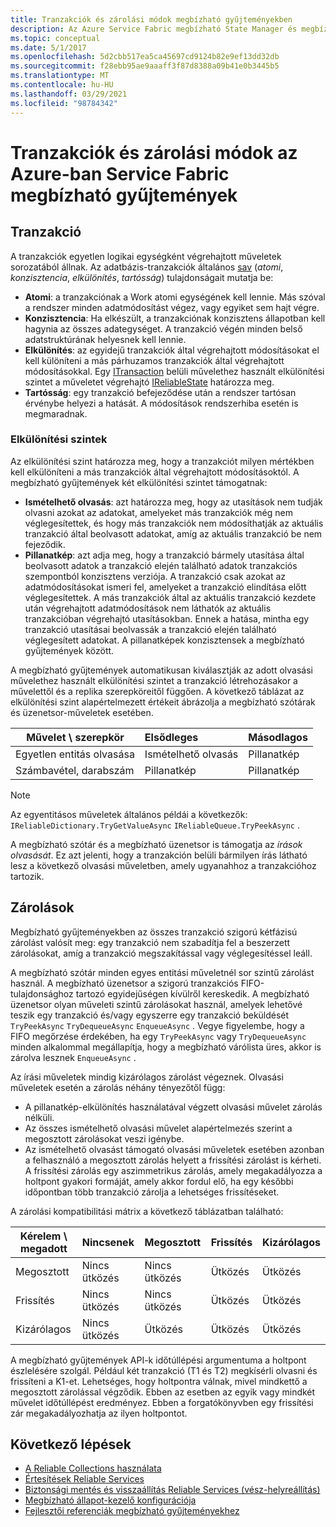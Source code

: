 ```yaml
---
title: Tranzakciók és zárolási módok megbízható gyűjteményekben
description: Az Azure Service Fabric megbízható State Manager és megbízható gyűjtemények tranzakciója és zárolása.
ms.topic: conceptual
ms.date: 5/1/2017
ms.openlocfilehash: 5d2cbb517ea5ca45697cd9124b82e9ef13dd32db
ms.sourcegitcommit: f28ebb95ae9aaaff3f87d8388a09b41e0b3445b5
ms.translationtype: MT
ms.contentlocale: hu-HU
ms.lasthandoff: 03/29/2021
ms.locfileid: "98784342"
---
```

# <a name="transactions-and-lock-modes-in-azure-service-fabric-reliable-collections"></a>Tranzakciók és zárolási módok az Azure-ban Service Fabric megbízható gyűjtemények

## <a name="transaction"></a>Tranzakció

A tranzakciók egyetlen logikai egységként végrehajtott műveletek sorozatából állnak. Az adatbázis-tranzakciók általános [sav](https://en.wikipedia.org/wiki/ACID) (*atomi*, *konzisztencia*, *elkülönítés*, *tartósság*) tulajdonságait mutatja be:

* **Atomi**: a tranzakciónak a Work atomi egységének kell lennie. Más szóval a rendszer minden adatmódosítást végez, vagy egyiket sem hajt végre.
* **Konzisztencia**: Ha elkészült, a tranzakciónak konzisztens állapotban kell hagynia az összes adategységet. A tranzakció végén minden belső adatstruktúrának helyesnek kell lennie.
* **Elkülönítés**: az egyidejű tranzakciók által végrehajtott módosításokat el kell különíteni a más párhuzamos tranzakciók által végrehajtott módosításokkal. Egy [ITransaction](/dotnet/api/microsoft.servicefabric.data.itransaction) belüli művelethez használt elkülönítési szintet a műveletet végrehajtó [IReliableState](/dotnet/api/microsoft.servicefabric.data.ireliablestate) határozza meg.
* **Tartósság**: egy tranzakció befejeződése után a rendszer tartósan érvénybe helyezi a hatását. A módosítások rendszerhiba esetén is megmaradnak.

### <a name="isolation-levels"></a>Elkülönítési szintek

Az elkülönítési szint határozza meg, hogy a tranzakciót milyen mértékben kell elkülöníteni a más tranzakciók által végrehajtott módosításoktól.
A megbízható gyűjtemények két elkülönítési szintet támogatnak:

* **Ismételhető olvasás**: azt határozza meg, hogy az utasítások nem tudják olvasni azokat az adatokat, amelyeket más tranzakciók még nem véglegesítettek, és hogy más tranzakciók nem módosíthatják az aktuális tranzakció által beolvasott adatokat, amíg az aktuális tranzakció be nem fejeződik.
* **Pillanatkép**: azt adja meg, hogy a tranzakció bármely utasítása által beolvasott adatok a tranzakció elején található adatok tranzakciós szempontból konzisztens verziója.
  A tranzakció csak azokat az adatmódosításokat ismeri fel, amelyeket a tranzakció elindítása előtt véglegesítettek.
  A más tranzakciók által az aktuális tranzakció kezdete után végrehajtott adatmódosítások nem láthatók az aktuális tranzakcióban végrehajtó utasításokban.
  Ennek a hatása, mintha egy tranzakció utasításai beolvassák a tranzakció elején található véglegesített adatokat.
  A pillanatképek konzisztensek a megbízható gyűjtemények között.

A megbízható gyűjtemények automatikusan kiválasztják az adott olvasási művelethez használt elkülönítési szintet a tranzakció létrehozásakor a művelettől és a replika szerepköreitől függően.
A következő táblázat az elkülönítési szint alapértelmezett értékeit ábrázolja a megbízható szótárak és üzenetsor-műveletek esetében.

| Művelet \ szerepkör | Elsődleges | Másodlagos |
| --- |:--- |:--- |
| Egyetlen entitás olvasása |Ismételhető olvasás |Pillanatkép |
| Számbavétel, darabszám |Pillanatkép |Pillanatkép |

> [!NOTE]
> Az egyentitásos műveletek általános példái a következők: `IReliableDictionary.TryGetValueAsync` `IReliableQueue.TryPeekAsync` .
> 

A megbízható szótár és a megbízható üzenetsor is támogatja az *írások olvasását*.
Ez azt jelenti, hogy a tranzakción belüli bármilyen írás látható lesz a következő olvasási műveletben, amely ugyanahhoz a tranzakcióhoz tartozik.

## <a name="locks"></a>Zárolások

Megbízható gyűjteményekben az összes tranzakció szigorú kétfázisú zárolást valósít meg: egy tranzakció nem szabadítja fel a beszerzett zárolásokat, amíg a tranzakció megszakítással vagy véglegesítéssel leáll.

A megbízható szótár minden egyes entitási műveletnél sor szintű zárolást használ.
A megbízható üzenetsor a szigorú tranzakciós FIFO-tulajdonsághoz tartozó egyidejűségen kívülről kereskedik.
A megbízható üzenetsor olyan műveleti szintű zárolásokat használ, amelyek lehetővé teszik egy tranzakció és/vagy egyszerre egy tranzakció beküldését `TryPeekAsync` `TryDequeueAsync` `EnqueueAsync` .
Vegye figyelembe, hogy a FIFO megőrzése érdekében, ha egy `TryPeekAsync` vagy `TryDequeueAsync` minden alkalommal megállapítja, hogy a megbízható várólista üres, akkor is zárolva lesznek `EnqueueAsync` .

Az írási műveletek mindig kizárólagos zárolást végeznek.
Olvasási műveletek esetén a zárolás néhány tényezőtől függ:

- A pillanatkép-elkülönítés használatával végzett olvasási művelet zárolás nélküli.
- Az összes ismételhető olvasási művelet alapértelmezés szerint a megosztott zárolásokat veszi igénybe.
- Az ismételhető olvasást támogató olvasási műveletek esetében azonban a felhasználó a megosztott zárolás helyett a frissítési zárolást is kérheti.
A frissítési zárolás egy aszimmetrikus zárolás, amely megakadályozza a holtpont gyakori formáját, amely akkor fordul elő, ha egy későbbi időpontban több tranzakció zárolja a lehetséges frissítéseket.

A zárolási kompatibilitási mátrix a következő táblázatban található:

| Kérelem \ megadott | Nincsenek | Megosztott | Frissítés | Kizárólagos |
| --- |:--- |:--- |:--- |:--- |
| Megosztott |Nincs ütközés |Nincs ütközés |Ütközés |Ütközés |
| Frissítés |Nincs ütközés |Nincs ütközés |Ütközés |Ütközés |
| Kizárólagos |Nincs ütközés |Ütközés |Ütközés |Ütközés |

A megbízható gyűjtemények API-k időtúllépési argumentuma a holtpont észlelésére szolgál.
Például két tranzakció (T1 és T2) megkísérli olvasni és frissíteni a K1-et.
Lehetséges, hogy holtpontra válnak, mivel mindkettő a megosztott zárolással végződik.
Ebben az esetben az egyik vagy mindkét művelet időtúllépést eredményez. Ebben a forgatókönyvben egy frissítési zár megakadályozhatja az ilyen holtpontot.

## <a name="next-steps"></a>Következő lépések

* [A Reliable Collections használata](service-fabric-work-with-reliable-collections.md)
* [Értesítések Reliable Services](service-fabric-reliable-services-notifications.md)
* [Biztonsági mentés és visszaállítás Reliable Services (vész-helyreállítás)](service-fabric-reliable-services-backup-restore.md)
* [Megbízható állapot-kezelő konfigurációja](service-fabric-reliable-services-configuration.md)
* [Fejlesztői referenciák megbízható gyűjteményekhez](/dotnet/api/microsoft.servicefabric.data.collections#microsoft_servicefabric_data_collections)
